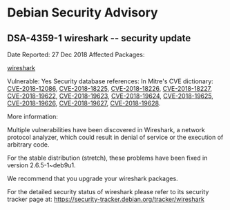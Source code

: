 
Debian Security Advisory
========================


DSA-4359-1 wireshark -- security update
---------------------------------------



Date Reported:
27 Dec 2018
Affected Packages:

[wireshark](https://packages.debian.org/src:wireshark)

Vulnerable:
Yes
Security database references:
In Mitre's CVE dictionary: [CVE-2018-12086](https://security-tracker.debian.org/tracker/CVE-2018-12086), [CVE-2018-18225](https://security-tracker.debian.org/tracker/CVE-2018-18225), [CVE-2018-18226](https://security-tracker.debian.org/tracker/CVE-2018-18226), [CVE-2018-18227](https://security-tracker.debian.org/tracker/CVE-2018-18227), [CVE-2018-19622](https://security-tracker.debian.org/tracker/CVE-2018-19622), [CVE-2018-19623](https://security-tracker.debian.org/tracker/CVE-2018-19623), [CVE-2018-19624](https://security-tracker.debian.org/tracker/CVE-2018-19624), [CVE-2018-19625](https://security-tracker.debian.org/tracker/CVE-2018-19625), [CVE-2018-19626](https://security-tracker.debian.org/tracker/CVE-2018-19626), [CVE-2018-19627](https://security-tracker.debian.org/tracker/CVE-2018-19627), [CVE-2018-19628](https://security-tracker.debian.org/tracker/CVE-2018-19628).  

More information:

Multiple vulnerabilities have been discovered in Wireshark, a network
protocol analyzer, which could result in denial of service or the
execution of arbitrary code.


For the stable distribution (stretch), these problems have been fixed in
version 2.6.5-1~deb9u1.


We recommend that you upgrade your wireshark packages.


For the detailed security status of wireshark please refer to
its security tracker page at:
<https://security-tracker.debian.org/tracker/wireshark>





